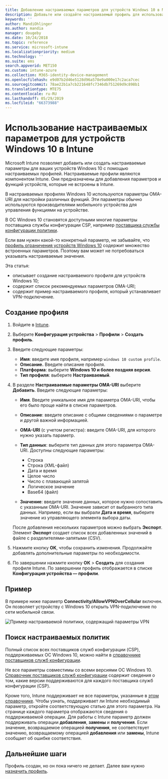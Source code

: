 ```yaml
---
title: Добавление настраиваемых параметров для устройств Windows 10 в Microsoft Intune в Azure | Документация Майкрософт
description: Добавьте или создайте настраиваемый профиль для использования параметров OMA-URI для устройств под управлением Windows 10 в Microsoft Intune. Используйте настраиваемый профиль для добавления настраиваемых параметров.
keywords: ''
author: MandiOhlinger
ms.author: mandia
manager: dougeby
ms.date: 10/24/2018
ms.topic: reference
ms.service: microsoft-intune
ms.localizationpriority: medium
ms.technology: ''
ms.suite: ems
search.appverid: MET150
ms.custom: intune-azure
ms.collection: M365-identity-device-management
ms.openlocfilehash: e9d07b2d46e5128d96a578e9a000e17c2aca7cec
ms.sourcegitcommit: 78ae22b1a7cb221648fc7346db751269d9c898b1
ms.translationtype: MTE75
ms.contentlocale: ru-RU
ms.lasthandoff: 05/29/2019
ms.locfileid: "66373988"
---
```

# <a name="use-custom-settings-for-windows-10-devices-in-intune"></a>Использование настраиваемых параметров для устройств Windows 10 в Intune

Microsoft Intune позволяет добавить или создать настраиваемые параметры для ваших устройств Windows 10 с помощью настраиваемых профилей. Настраиваемые профили являются компонентом Intune. Они предназначены для добавления параметров и функций устройств, которые не встроены в Intune.

В настраиваемых профилях Windows 10 используются параметры OMA-URI для настройки различных функций. Эти параметры обычно используются производителями мобильного устройства для управления функциями на устройстве. 

В ОС Windows 10 становятся доступными многие параметры поставщика службы конфигурации CSP, например [поставщика службы конфигурации политики](https://technet.microsoft.com/itpro/windows/manage/how-it-pros-can-use-configuration-service-providers).

Если вам нужен какой-то конкретный параметр, не забывайте, что [профиль ограничения устройств Windows 10](device-restrictions-windows-10.md) содержит множество встроенных параметров. Поэтому вам может не потребоваться указывать настраиваемые значения.

Эта статья:

- описывает создание настраиваемого профиля для устройств Windows 10;
- содержит список рекомендуемых параметров OMA-URI;
- содержит пример настраиваемого профиля, который устанавливает VPN-подключение.

## <a name="create-the-profile"></a>Создание профиля

1. Войдите в [Intune](https://go.microsoft.com/fwlink/?linkid=2090973).
2. Выберите **Конфигурация устройства** > **Профили** > **Создать профиль**.
3. Введите следующие параметры:

    - **Имя**: введите имя профиля, например `windows 10 custom profile`.
    - **Описание.** Введите описание профиля.
    - **Платформа**: выберите **Windows 10 и более поздняя версия**.
    - **Тип профиля**: выберите **Настраиваемый**.

4. В разделе **Настраиваемые параметры OMA-URI** выберите **Добавить**. Введите следующие параметры:

    - **Имя**. Введите уникальное имя для параметра OMA-URI, чтобы его было проще найти в списке параметров.
    - **Описание**: введите описание с общими сведениями о параметре и другой важной информацией.
    - **OMA-URI** (с учетом регистра): введите OMA-URI, для которого нужно указать параметр.
    - **Тип данных**: выберите тип данных для этого параметра OMA-URI. Доступны следующие параметры:

        - Строка
        - Строка (XML-файл)
        - Дата и время
        - Целое число
        - Число с плавающей запятой
        - Логическое значение
        - Base64 (файл)

    - **Значение**: введите значение данных, которое нужно сопоставить с указанным OMA-URI. Значение зависит от выбранного типа данных. Например, если вы выбрали **Дата и время**, выберите значение из управляющего элемента выбора даты.

    После добавления нескольких параметров можно выбрать **Экспорт**. Элемент **Экспорт** создает список всех добавленных значений в файле с разделителями-запятыми (CSV).

5. Нажмите кнопку **OK**, чтобы сохранить изменения. Продолжайте добавлять дополнительные параметры по необходимости.
6. По завершении нажмите кнопку **ОК**  >  **Создать** для создания профиля Intune. По завершении профиль отображается в списке **Конфигурация устройства — профили**.

## <a name="example"></a>Пример

В примере ниже параметр **Connectivity/AllowVPNOverCellular** включен. Он позволяет устройству с Windows 10 открыть VPN-подключение по сети мобильной связи.

![Пример настраиваемой политики, содержащий параметры VPN](./media/custom-policy-example.png)

## <a name="find-the-policies-you-can-configure"></a>Поиск настраиваемых политик

Полный список всех поставщиков служб конфигурации (CSP), поддерживаемых ОС Windows 10, можно найти в [справочнике поставщиков служб конфигурации](https://msdn.microsoft.com/windows/hardware/commercialize/customize/mdm/configuration-service-provider-reference).

Не все параметры совместимы со всеми версиями ОС Windows 10. [Справочник поставщиков служб конфигурации](https://msdn.microsoft.com/windows/hardware/commercialize/customize/mdm/configuration-service-provider-reference) содержит сведения о том, какие версии поддерживаются для каждого поставщика служб конфигурации (CSP).

Кроме того, Intune поддерживает не все параметры, указанные в [этом справочнике](https://msdn.microsoft.com/windows/hardware/commercialize/customize/mdm/configuration-service-provider-reference). Чтобы узнать, поддерживает ли Intune необходимый параметр, откройте соответствующую статью для этого параметра. На странице каждого параметра отображаются сведения о поддерживаемой операции. Для работы с Intune параметр должен поддерживать операции **добавления**, **замены** и **получения**. Если значение, возвращаемое операцией **получения**, не соответствует значению, возвращаемому операцией **добавления** или **замены**, Intune сообщает об ошибке соответствия.

## <a name="next-steps"></a>Дальнейшие шаги

Профиль создан, но он пока ничего не делает. Далее вам нужно [назначить профиль](device-profile-assign.md).

